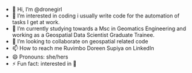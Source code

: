 - 👋 Hi, I’m @dronegirl
- 👀 I’m interested in coding i usually write code for the automation of tasks I get at work.
- 🌱 I’m currently studying towards a Msc in Geomatics Engineering and working as a Geospatial Data Scientist Graduate Trainee. 
- 💞️ I’m looking to collaborate on geospatial related code
- 📫 How to reach me Ruvimbo Doreen Supiya on LinkedIn 
- 😄 Pronouns: she/hers
- ⚡ Fun fact: interested in 🚀

<!---
dronegirl/dronegirl is a ✨ special ✨ repository because its `README.md` (this file) appears on your GitHub profile.
You can click the Preview link to take a look at your changes.
--->
